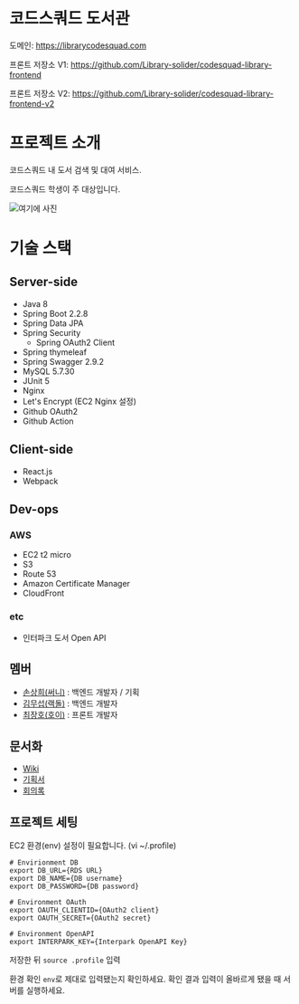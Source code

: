 # 코드스쿼드 도서관

도메인: https://librarycodesquad.com

프론트 저장소 V1: https://github.com/Library-solider/codesquad-library-frontend

프론트 저장소 V2: https://github.com/Library-solider/codesquad-library-frontend-v2
# 프로젝트 소개
코드스쿼드 내 도서 검색 및 대여 서비스.

코드스쿼드 학생이 주 대상입니다.


![여기에 사진](https://user-images.githubusercontent.com/49897409/90892759-d0a39f00-e3f8-11ea-98ef-e6bdaac256b8.gif)

# 기술  스택
## Server-side
- Java 8
- Spring Boot 2.2.8
- Spring Data JPA
- Spring Security
    - Spring OAuth2 Client
- Spring thymeleaf
- Spring Swagger 2.9.2
- MySQL 5.7.30
- JUnit 5
- Nginx
- Let's Encrypt (EC2 Nginx 설정)
- Github OAuth2
- Github Action

## Client-side
- React.js
- Webpack

## Dev-ops
### AWS
- EC2 t2 micro
- S3
- Route 53
- Amazon Certificate Manager
- CloudFront

### etc
- 인터파크 도서 Open API

## 멤버
- [손상희(써니)](https://github.com/kses1010) : 백엔드 개발자 / 기획
- [김무섭(랙돌)](https://github.com/MuseopKim) : 백엔드 개발자
- [최장호(호이)](https://github.com/choichoigang) : 프론트 개발자


## 문서화
- [Wiki](https://github.com/Library-solider/codesquad-library/wiki) 
- [기획서](https://www.notion.so/74b5d7ea82f6465081638b04b6acdef4)
- [회의록](https://www.notion.so/1f3cb3cd81a845ea84bfe7d8dbd1ce46?v=a16a800d5139427fb24426a38e09084b)


## 프로젝트 세팅
EC2 환경(env) 설정이 필요합니다. (vi ~/.profile)
```shell script
# Envirionment DB
export DB_URL={RDS URL}
export DB_NAME={DB username}
export DB_PASSWORD={DB password}

# Environment OAuth
export OAUTH_CLIENTID={OAuth2 client}
export OAUTH_SECRET={OAuth2 secret}

# Environment OpenAPI
export INTERPARK_KEY={Interpark OpenAPI Key}
```
저장한 뒤 `source .profile` 입력

환경 확인 `env`로 제대로 입력됐는지 확인하세요. 확인 결과 입력이 올바르게 됐을 때 서버를 실행하세요.


